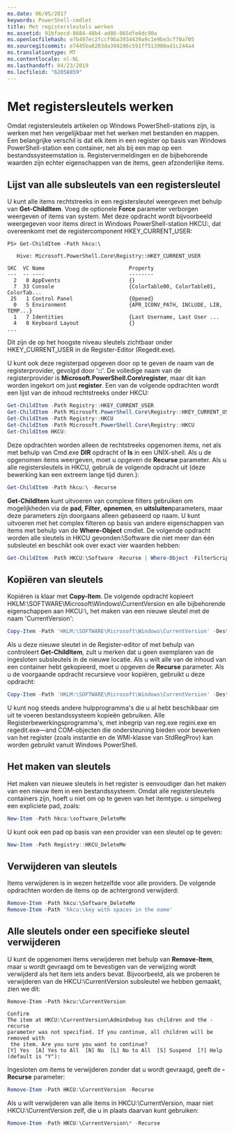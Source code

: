 ```yaml
---
ms.date: 06/05/2017
keywords: PowerShell-cmdlet
title: Met registersleutels werken
ms.assetid: 91bfaecd-8684-48b4-ad86-065dfe6dc90a
ms.openlocfilehash: e7b497ec2fccf9ba3934439a9c1e9be3cf70a705
ms.sourcegitcommit: e7445ba8203da304286c591ff513900ad1c244a4
ms.translationtype: MT
ms.contentlocale: nl-NL
ms.lasthandoff: 04/23/2019
ms.locfileid: "62058859"
---
```

# <a name="working-with-registry-keys"></a>Met registersleutels werken

Omdat registersleutels artikelen op Windows PowerShell-stations zijn, is werken met hen vergelijkbaar met het werken met bestanden en mappen. Een belangrijke verschil is dat elk item in een register op basis van Windows PowerShell-station een container, net als bij een map op een bestandssysteemstation is. Registervermeldingen en de bijbehorende waarden zijn echter eigenschappen van de items, geen afzonderlijke items.

## <a name="listing-all-subkeys-of-a-registry-key"></a>Lijst van alle subsleutels van een registersleutel

U kunt alle items rechtstreeks in een registersleutel weergeven met behulp van **Get-ChildItem**. Voeg de optionele **Force** parameter verborgen weergeven of items van system. Met deze opdracht wordt bijvoorbeeld weergegeven voor items direct in Windows PowerShell-station HKCU:, dat overeenkomt met de registercomponent HKEY_CURRENT_USER:

```
PS> Get-ChildItem -Path hkcu:\

   Hive: Microsoft.PowerShell.Core\Registry::HKEY_CURRENT_USER

SKC  VC Name                           Property
---  -- ----                           --------
  2   0 AppEvents                      {}
  7  33 Console                        {ColorTable00, ColorTable01, ColorTab...
 25   1 Control Panel                  {Opened}
  0   5 Environment                    {APR_ICONV_PATH, INCLUDE, LIB, TEMP...}
  1   7 Identities                     {Last Username, Last User ...
  4   0 Keyboard Layout                {}
...
```

Dit zijn de op het hoogste niveau sleutels zichtbaar onder HKEY_CURRENT_USER in de Register-Editor (Regedit.exe).

U kunt ook deze registerpad opgeven door op te geven de naam van de registerprovider, gevolgd door '**::**'. De volledige naam van de registerprovider is **Microsoft.PowerShell.Core\\register**, maar dit kan worden ingekort om just **register**. Een van de volgende opdrachten wordt een lijst van de inhoud rechtstreeks onder HKCU:

```powershell
Get-ChildItem -Path Registry::HKEY_CURRENT_USER
Get-ChildItem -Path Microsoft.PowerShell.Core\Registry::HKEY_CURRENT_USER
Get-ChildItem -Path Registry::HKCU
Get-ChildItem -Path Microsoft.PowerShell.Core\Registry::HKCU
Get-ChildItem HKCU:
```

Deze opdrachten worden alleen de rechtstreeks opgenomen items, net als met behulp van Cmd.exe **DIR** opdracht of **ls** in een UNIX-shell. Als u de opgenomen items weergeven, moet u opgeven de **Recurse** parameter. Als u alle registersleutels in HKCU, gebruik de volgende opdracht uit (deze bewerking kan een extreem lange tijd duren.):

```powershell
Get-ChildItem -Path hkcu:\ -Recurse
```

**Get-ChildItem** kunt uitvoeren van complexe filters gebruiken om mogelijkheden via de **pad**, **Filter**, **opnemen**, en **uitsluiten**parameters, maar deze parameters zijn doorgaans alleen gebaseerd op naam. U kunt uitvoeren met het complex filteren op basis van andere eigenschappen van items met behulp van de **Where-Object** cmdlet. De volgende opdracht worden alle sleutels in HKCU gevonden:\\Software die niet meer dan één subsleutel en beschikt ook over exact vier waarden hebben:

```powershell
Get-ChildItem -Path HKCU:\Software -Recurse | Where-Object -FilterScript {($_.SubKeyCount -le 1) -and ($_.ValueCount -eq 4) }
```

## <a name="copying-keys"></a>Kopiëren van sleutels

Kopiëren is klaar met **Copy-Item**. De volgende opdracht kopieert HKLM:\\SOFTWARE\\Microsoft\\Windows\\CurrentVersion en alle bijbehorende eigenschappen aan HKCU:\\, het maken van een nieuwe sleutel met de naam 'CurrentVersion':

```powershell
Copy-Item -Path 'HKLM:\SOFTWARE\Microsoft\Windows\CurrentVersion' -Destination hkcu:
```

Als u deze nieuwe sleutel in de Register-editor of met behulp van controleert **Get-ChildItem**, zult u merken dat u geen exemplaren van de ingesloten subsleutels in de nieuwe locatie. Als u wilt alle van de inhoud van een container hebt gekopieerd, moet u opgeven de **Recurse** parameter. Als u de voorgaande opdracht recursieve voor kopiëren, gebruikt u deze opdracht:

```powershell
Copy-Item -Path 'HKLM:\SOFTWARE\Microsoft\Windows\CurrentVersion' -Destination hkcu: -Recurse
```

U kunt nog steeds andere hulpprogramma's die u al hebt beschikbaar om uit te voeren bestandssysteem kopieën gebruiken. Alle Registerbewerkingsprogramma's, met inbegrip van reg.exe regini.exe en regedit.exe—and COM-objecten die ondersteuning bieden voor bewerken van het register (zoals instantie en de WMI-klasse van StdRegProv) kan worden gebruikt vanuit Windows PowerShell.

## <a name="creating-keys"></a>Het maken van sleutels

Het maken van nieuwe sleutels in het register is eenvoudiger dan het maken van een nieuw item in een bestandssysteem. Omdat alle registersleutels containers zijn, hoeft u niet om op te geven van het itemtype. u simpelweg een expliciete pad, zoals:

```powershell
New-Item -Path hkcu:\software_DeleteMe
```

U kunt ook een pad op basis van een provider van een sleutel op te geven:

```powershell
New-Item -Path Registry::HKCU_DeleteMe
```

## <a name="deleting-keys"></a>Verwijderen van sleutels

Items verwijderen is in wezen hetzelfde voor alle providers. De volgende opdrachten worden de items op de achtergrond verwijderd:

```powershell
Remove-Item -Path hkcu:\Software_DeleteMe
Remove-Item -Path 'hkcu:\key with spaces in the name'
```

## <a name="removing-all-keys-under-a-specific-key"></a>Alle sleutels onder een specifieke sleutel verwijderen

U kunt de opgenomen items verwijderen met behulp van **Remove-Item**, maar u wordt gevraagd om te bevestigen van de verwijzing wordt verwijderd als het item iets anders bevat. Bijvoorbeeld, als we proberen te verwijderen van de HKCU:\\CurrentVersion subsleutel we hebben gemaakt, zien we dit:

```
Remove-Item -Path hkcu:\CurrentVersion

Confirm
The item at HKCU:\CurrentVersion\AdminDebug has children and the -recurse
parameter was not specified. If you continue, all children will be removed with
 the item. Are you sure you want to continue?
[Y] Yes  [A] Yes to All  [N] No  [L] No to All  [S] Suspend  [?] Help
(default is "Y"):
```

Ingesloten om items te verwijderen zonder dat u wordt gevraagd, geeft de **-Recurse** parameter:

```powershell
Remove-Item -Path HKCU:\CurrentVersion -Recurse
```

Als u wilt verwijderen van alle items in HKCU:\\CurrentVersion, maar niet HKCU:\\CurrentVersion zelf, die u in plaats daarvan kunt gebruiken:

```powershell
Remove-Item -Path HKCU:\CurrentVersion\* -Recurse
```